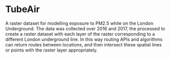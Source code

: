 # TubeAir

A raster dataset for modelling exposure to PM2.5 while on the London Underground. The data was collected over 2016 and 2017, the processed to create a raster dataset with each layer of the raster corresponding to a different London underground line. In this way routing APIs and algorithms can return routes between locations, and then intersect these spatial lines or points with the raster layer appropriately.
